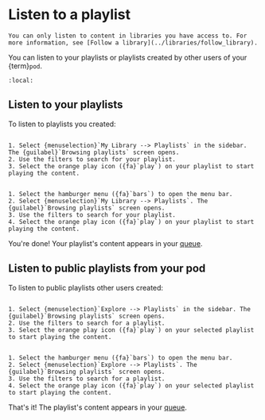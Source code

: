 # Listen to a playlist

```{note}
You can only listen to content in libraries you have access to. For more information, see [Follow a library](../libraries/follow_library).
```

You can listen to your playlists or playlists created by other users of your {term}`pod`.

```{contents}
:local:
```

## Listen to your playlists

To listen to playlists you created:

```{tabbed} Desktop

1. Select {menuselection}`My Library --> Playlists` in the sidebar. The {guilabel}`Browsing playlists` screen opens.
2. Use the filters to search for your playlist.
3. Select the orange play icon ({fa}`play`) on your playlist to start playing the content.

```

```{tabbed} Mobile

1. Select the hamburger menu ({fa}`bars`) to open the menu bar.
2. Select {menuselection}`My Library --> Playlists`. The {guilabel}`Browsing playlists` screen opens.
3. Use the filters to search for your playlist.
4. Select the orange play icon ({fa}`play`) on your playlist to start playing the content.

```

You're done! Your playlist's content appears in your [queue](../queue/index.md).

## Listen to public playlists from your pod

To listen to public playlists other users created:

```{tabbed} Desktop

1. Select {menuselection}`Explore --> Playlists` in the sidebar. The {guilabel}`Browsing playlists` screen opens.
2. Use the filters to search for a playlist.
3. Select the orange play icon ({fa}`play`) on your selected playlist to start playing the content.

```

```{tabbed} Mobile

1. Select the hamburger menu ({fa}`bars`) to open the menu bar.
2. Select {menuselection}`Explore --> Playlists`. The {guilabel}`Browsing playlists` screen opens.
3. Use the filters to search for a playlist.
4. Select the orange play icon ({fa}`play`) on your selected playlist to start playing the content.

```

That's it! The playlist's content appears in your [queue](../queue/index.md).
